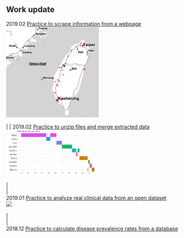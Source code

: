 ## Work update    
2019.02 [Practice to scrape information from a webpage](https://linclgit.github.io/data_in_real_practice/output/Crawler_biobankSites.html)    
<img src="https://github.com/linclgit/data_in_real_practice/blob/master/images/snapshot.png" width="50%">    
    
|
|
2019.02 [Practice to unzip files and merge extracted data](https://github.com/linclgit/data_in_real_practice/blob/master/output/Unzip_and_merge.md)    
<img src="https://github.com/linclgit/data_in_real_practice/blob/master/images/popular_babynames-1.png" width="50%">    
        
|    
|    
2019.01 [Practice to analyze real clinical data from an open dataset](https://linclgit.github.io/data_in_real_practice/output/clinical_data_practice.html)    
<img src="https://linclgit.github.io/data_in_real_practice/images/unnamed-chunk-7-1.png" width="50%">    
    
|     
|    
2018.12 [Practice to calculate disease prevalence rates from a database](https://linclgit.github.io/data_in_real_practice/prevalence_practice.html)
